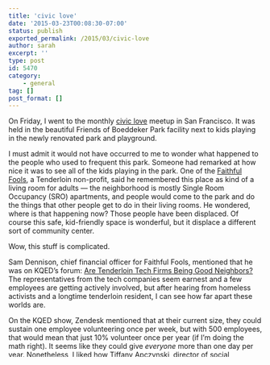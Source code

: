 ```yaml
---
title: 'civic love'
date: '2015-03-23T00:08:30-07:00'
status: publish
exported_permalink: /2015/03/civic-love
author: sarah
excerpt: ''
type: post
id: 5470
category:
    - general
tag: []
post_format: []
---
```

On Friday, I went to the monthly [civic love](http://www.meetup.com/Civic-Love-Shaping-a-Responsible-Future-for-the-Bay-Area/events/221071284/?comment_table_id=446406409&comment_table_name=event_comment) meetup in San Francisco. It was held in the beautiful Friends of Boeddeker Park facility next to kids playing in the newly renovated park and playground.

I must admit it would not have occurred to me to wonder what happened to the people who used to frequent this park. Someone had remarked at how nice it was to see all of the kids playing in the park. One of the [Faithful Fools](http://www.faithfulfools.org/), a Tenderloin non-profit, said he remembered this place as kind of a living room for adults — the neighborhood is mostly Single Room Occupancy (SRO) apartments, and people would come to the park and do the things that other people get to do in their living rooms. He wondered, where is that happening now? Those people have been displaced. Of course this safe, kid-friendly space is wonderful, but it displace a different sort of community center.

Wow, this stuff is complicated.

Sam Dennison, chief financial officer for Faithful Fools, mentioned that he was on KQED’s forum: [Are Tenderloin Tech Firms Being Good Neighbors?](http://www.kqed.org/a/forum/R201503101000) The representatives from the tech companies seem earnest and a few employees are getting actively involved, but after hearing from homeless activists and a longtime tenderloin resident, I can see how far apart these worlds are.

On the KQED show, Zendesk mentioned that at their current size, they could sustain one employee volunteering once per week, but with 500 employees, that would mean that just 10% volunteer once per year (if I’m doing the math right). It seems like they could give *everyone* more than one day per year. Nonetheless, I liked how Tiffany Apczynski, director of social responsibility and public affairs for Zendesk, presented their community involvement. It was good to hear about Twitter’s plans too, since I hadn’t heard anything since they first moved in. They are planning to build a $6M center across the street from Twitter where employees can volunteer. I admit that I love Twitter as a service, but have yet to see the positive community impact that I think they could have. Again they face that tough challenge to cross the culture chasm between Twitter engineer and long-time Tenderloin resident.

More links from this fabulous group of people:

- [Faithful Fools Street Retreat](http://www.faithfulfools.org/#!street-retreat/cifi) a guided process for being part of this city, spending time on the streets
- [Planter Box Project](http://www.planterboxproject.com/) creates a partnership between residents and business owners around growing something beautiful, small havens of life in the midst of our city
- [Hand Up](https://handup.org/) let’s us donate directly to a homeless neighbor in need. Like an Indiegogo or Kickstarter for basic human needs to help someone step up
- [Project Homeless Connect](http://www.projecthomelessconnect.org/)
- [lava mae](http://www.lavamae.org/): Mobile Showers for the Homeless

I talked about my dream of bringing RailsBridge workshops to people who desperately need jobs. I don’t think everyone wants to be a software developer, but I do believe there are quite a few people on the streets who would be brilliant coders. I’d like to find them. [MichelleGlauser](https://twitter.com/MichelleGlauser) is way ahead of me on that idea, but it was inspiring to hear about some places that are teaching computer skills:  
\* [The Learning Shelter](http://thelearningshelter.org/) teaching skills to people in need  
\* [Tenderloin Technology Lab](http://www.tenderlointechnologylab.org/)  
\* [Hospitality House](http://hospitalityhouse.org/)